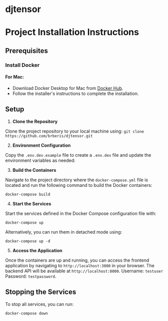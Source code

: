 # djtensor

# Project Installation Instructions

## Prerequisites

### Install Docker

#### For Mac:
- Download Docker Desktop for Mac from [Docker Hub](https://hub.docker.com/editions/community/docker-ce-desktop-mac/).
- Follow the installer's instructions to complete the installation.

## Setup

1. **Clone the Repository**

 Clone the project repository to your local machine using:
 ```git clone https://github.com/brberis/djtensor.git```


2. **Environment Configuration**

Copy the `.env.dev.example` file to create a `.env.dev` file and update the environment variables as needed:


3. **Build the Containers**

Navigate to the project directory where the `docker-compose.yml` file is located and run the following command to build the Docker containers:

```docker-compose build```


4. **Start the Services**

Start the services defined in the Docker Compose configuration file with:

```docker-compose up```


Alternatively, you can run them in detached mode using:

```docker-compose up -d```


5. **Access the Application**

Once the containers are up and running, you can access the frontend application by navigating to `http://localhost:3000` in your browser. The backend API will be available at `http://localhost:8000`. Username: `testuser` Password: `testpassword`.

## Stopping the Services

To stop all services, you can run:

```docker-compose down```


